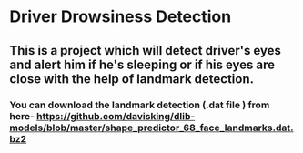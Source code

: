# Driver Drowsiness Detection
## This is a project which will detect driver's eyes and alert him if he's sleeping or if his eyes are close with the help of landmark detection.
### You can download the landmark detection (.dat file ) from here- https://github.com/davisking/dlib-models/blob/master/shape_predictor_68_face_landmarks.dat.bz2
